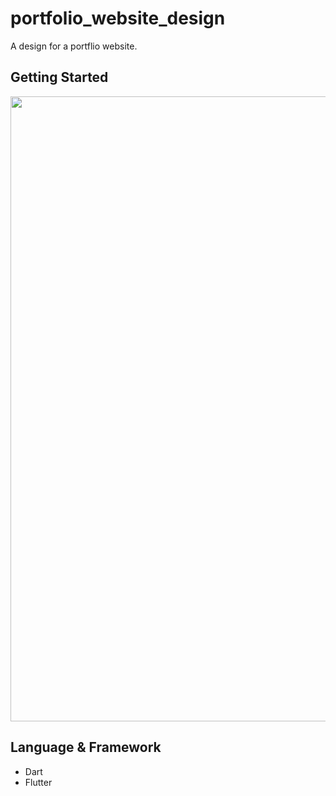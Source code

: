 # portfolio_website_design

A design for a portflio website.

## Getting Started

<img src="https://user-images.githubusercontent.com/69325037/132113910-49a3c0e2-33ab-4bc0-8f2f-f1d38fdfb406.png" width="1000"/>  

## Language & Framework
- Dart
- Flutter

